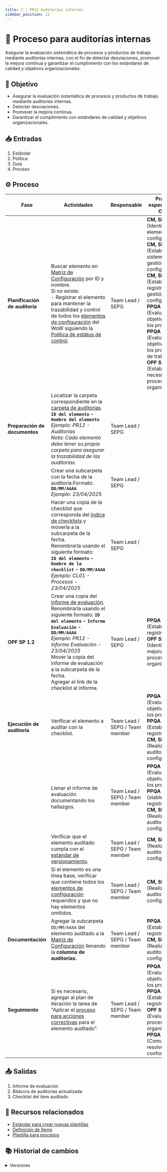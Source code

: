 ```yaml
---
title: 🩻 | PR12 Auditorías internas
sidebar_position: 12
---
```

# 🩻 Proceso para auditorías internas

Asegurar la evaluación sistemática de procesos y productos de trabajo mediante auditorías internas, con el fin de detectar desviaciones, promover la mejora continua y garantizar el cumplimiento con los estándares de calidad y objetivos organizacionales.

## 🎯 Objetivo

- Asegurar la evaluación sistemática de procesos y productos de trabajo mediante auditorías internas.
- Detectar desviaciones.
- Promover la mejora continua.
- Garantizar el cumplimiento con estándares de calidad y objetivos organizacionales.

## 📥 Entradas

1. Estándar
2. Política
3. Guía
4. Proceso

## ⚙️ Proceso

| Fase                                   | Actividades                                                                                                                                                                                                                                                                                                                                                                                                                                                          | Responsable                    | Práctica específica del CMMI                                                                                                                                                                                                                                                        |
| -------------------------------------- | -------------------------------------------------------------------------------------------------------------------------------------------------------------------------------------------------------------------------------------------------------------------------------------------------------------------------------------------------------------------------------------------------------------------------------------------------------------------- | ------------------------------ | ------------------------------------------------------------------------------------------------------------------------------------------------------------------------------------------------------------------------------------------------------------------------------------- |
| **Planificación de auditoría** | Buscar elemento en [Matriz de Configuración](https://docs.google.com/spreadsheets/d/1e73fKSTAhxyPqiPN32u_1mkIyCbzssFc-7Ylfs-HL3w/edit?usp=sharing) por ID y nombre.<br />Si no existe:<br />- Registrar el elemento para mantener la trazabilidad y control de todos los [elementos de configuración](/docs/next/politicas/politica-elementos-de-configuración) del WoW siguiendo la [Política de estátus de control](/docs/next/politicas/Politica-estatus-de-control). | Team Lead / SEPG               | **CM, SP 1.1** (Identificar los elementos de configuración)<br />**CM, SP 1.2** (Establecer un sistema de gestión de configuración)<br />**CM, SP 3.1** (Establecer los registros de gestión de configuración)<br />**PPQA SP 1.1** (Evaluar objetivamente los procesos) <br /> **PPQA SP 1.2** (Evaluar objetivamente los productos de trabajo) <br /> **OPF SP 1.1** (Establecer las necesidades de proceso de la organización) |
| **Preparación de documentos**   | Localizar la carpeta correspondiente en la [carpeta de auditorías](https://drive.google.com/drive/folders/1hsIk-W736AzRyjjHCXkxu2O9SN901gh3?usp=drive_link). <br /> **`ID del elemento` - `Nombre del elemento`** <br /> _Ejemplo: PR12 - Auditorias_ <br />*Nota: Cada elemento debe tener su propia carpeta para asegurar la trazabilidad de las auditorías.*                                                                                          | Team Lead / SEPG               |                                                                                                                                                                                                                                                                                       |
|                                        | Crear una subcarpeta con la fecha de la auditoría.Formato:<br />**`DD/MM/AAAA`** <br /> _Ejemplo: 23/04/2025_                                                                                                                                                                                                                                                                                                                                             | Team Lead / SEPG               |                                                                                                                                                                                                                                                                                       |
|                                        | Hacer una copia de la checklist que corresponda del [índice de checklists](/docs/recursos/checklists.md) y moverla a la subcarpeta de la fecha. <br />Renombrarla usando el siguiente formato: <br />**`ID del elemento` - `Nombre de la checklist` - `DD/MM/AAAA`** <br /> _Ejemplo: CL01 - Procesos - 23/04/2025_                                                                                                                                       | Team Lead / SEPG               |                                                                                                                                                                                                                                                                                       |
| **OPF SP 1.2**                   | Crear una copia del [informe de evaluación](https://docs.google.com/document/d/1-TueYt2DH3oXroMLAMGTHo6kgNeB5UHfoj7lkqZzfZs/edit?usp=sharing). <br />Renombrarla usando el siguiente formato: **`ID del elemento` - `Informe Evaluación` - `DD/MM/AAAA`** <br />_Ejemplo: PR12 - Informe Evaluación - 23/04/2025_ <br />Mover la copia del informe de evaluación a la subcarpeta de la fecha. <br />Agregar el link de la checklist al informe.        | Team Lead / SEPG               | **PPQA SP 2.2** (Establecer los registros) <br /> **OPF SP 1.3** (Identificar las mejoras de procesos de la organización)                                                                                                                                                                                                                                               |
| **Ejecución de auditoría**     | Verificar el elemento a auditar con la checklist.                                                                                                                                                                                                                                                                                                                                                                                                                    | Team Lead / SEPG / Team member | **PPQA SP 1.1** (Evaluar objetivamente los procesos) <br /> **PPQA SP 1.2** (Establecer los registros) <br />**CM, SP 3.2** (Realizar auditorías de configuración)                                                                                                                                                                                        |
|                                        | Llenar el informe de evaluación documentando los hallazgos.                                                                                                                                                                                                                                                                                                                                                                                                         | Team Lead / SEPG / Team member | **PPQA SP 1.1** (Evaluar objetivamente los procesos) <br /> **PPQA SP 1.2** (stablecer los registros) <br />**CM, SP 3.2** (Realizar auditorías de configuración)                                                                                                                                                                                         |
|                                        | Verificar que el elemento auditado cumpla con el [estándar de versionamiento](/docs/next/standards/estandar-versiones).                                                                                                                                                                                                                                                                                                                                    | Team Lead / SEPG / Team member | **CM, SP 3.2** (Realizar auditorías de configuración)                                                                                                                                                                                                                         |
|                                        | Sí el elemento es una línea base, verificar que contiene todos los [elementos de configuración](/docs/next/politicas/politica-elementos-de-configuración) requeridos y que no hay elementos omitidos.                                                                                                                                                                                                                                                              | Team Lead / SEPG / Team member | **CM, SP 3.2** (Realizar auditorías de configuración)                                                                                                                                                                                                                         |
| **Documentación**               | Agregar la subcarpeta `DD/MM/AAAA` del elemento auditado a la [Matriz de Configuración](https://docs.google.com/spreadsheets/d/1e73fKSTAhxyPqiPN32u_1mkIyCbzssFc-7Ylfs-HL3w/edit?usp=sharing) llenando la **columna de auditorías**.                                                                                                                                                                                                                              | Team Lead / SEPG / Team member | **PPQA SP 2.2** (Establecer los registros)<br />**CM, SP 3.2** (Realizar auditorías de configuración)                                                                                                                                                                                              |
| **Seguimiento**                  | Si es necesario, agregar al plan de iteración la tarea de "Aplicar el [proceso para acciones correctivas](/docs/next/procesos/PR13-acciones-correctivas) para el elemento auditado".                                                                                                                                                                                                                                                                                    | Team Lead / SEPG / Team member | **PPQA SP 1.1** (Evaluar objetivamente los procesos) <br /> **PPQA SP 1.2** (Establecer los registros) <br /> **OPF SP 1.2** (Evaluar los procesos de la organización) <br />**PPQA SP 2.1** (Comunicar y resolver las no conformidades)                                                                                                                                                                                                             |

## 📤 Salidas

1. Informe de evaluación
2. Bitácora de auditorías actualizada
3. Checklist del ítem auditado

## 📎 Recursos relacionados

- [Estándar para crear nuevas plantillas](/docs/next/standards/estandar-plantillas)
- [Definición de Ítems](/docs/next/procesos/PR2-definicion-items)
- [Plantilla para procesos](/docs/next/plantillas/plantilla-procesos)

## 📚 Historial de cambios

<details>
  <summary>Versiones</summary>
| **Versión** | **Descripción**                                                                                           | **Fecha**   | **Colaborador**                         |
|-------------|-----------------------------------------------------------------------------------------------------------|-------------|---------------------------------------------|
| **1.0.0**   | Creación del proceso de auditorías.                                                                       | 19/03/2025  | Juan Carlos Calderón, Mauricio Anguiano     |
| **1.1.0**   | Se agregó PPQA 2.2 al proceso.                                                                             | 08/04/2025  | Juan Carlos Calderón, Mauricio Anguiano     |
| **1.2.0**   | Refactorización del proceso para mejorar claridad y estructura.                                            | 18/04/2025  | Diego Fuentes Juvera                         |
| **1.3.0**   | Agregados pasos para manejo de bitácora.                                                                  | 22/04/2025  | Ian Julián Estrada Castro                    |
| **1.4.0**   | Incorporación de pasos para checklists y conexión con acciones correctivas.                                | 22/04/2025  | Diego Fuentes Juvera                         |
| **1.5.0**   | Inclusión de pasos específicos para auditar Gestión de Configuración (CM).                                | 22/04/2025  | Diego Fuentes Juvera                         |
| **1.5.1**   | Agregado paso para asignar responsable de auditoría y definir momentos para auditar procesos.             | 23/04/2025  | Diego Fuentes Juvera                         |
| **1.5.2**   | Agregado paso para crear copias de checklist e informe de evaluación.                                     | 23/04/2025  | Diego Fuentes Juvera                         |
| **2.0.0**   | Corrección completa del proceso para alinear con mejores prácticas y estándares internos.                 | 23/04/2025  | Ángel Mauricio Ramírez Herrera, Valeria Zúñiga |
| **2.0.1**   | Corrección de sintaxis y ortografía en todo el documento.                                                 | 23/04/2025  | Max Toscano                                 |
| **2.0.2**   | Cambiado nombre de copia del informe de evaluación; aclarados pasos para llenar bitácora.                 | 24/04/2025  | Max Toscano                                 |
| **2.1.0**   | Implementación de acciones correctivas y simplificación del proceso para mayor eficiencia.                 | 08/05/2025  | Armando Méndez Castro, Valeria Zúñiga       |
| **2.1.1**   | Mapeada la práctica 1.2 de OPF en el proceso.                 | 26/05/2025  | Emiliano Valdivia Lara       |
| **2.1.2**   | Incluir CM 3.2 dentro del proceso                 | 30/05/2025  | Angel Mauricio Ramírez Herrera       |
</details>
